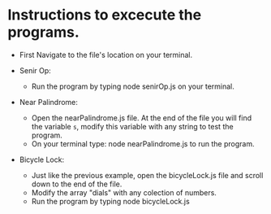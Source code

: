 # Instructions to excecute the programs.
* First Navigate to the file's location on your terminal.

* Senir Op:
    - Run the program by typing node senirOp.js on your terminal.


* Near Palindrome:
    - Open the nearPalindrome.js file. At the end of the file you will find the variable `s`, modify this variable with any string to test the program.
    - On your terminal type: node nearPalindrome.js to run the program.

* Bicycle Lock:
    - Just like the previous example, open the bicycleLock.js file and scroll down to the end of the file.
    - Modify the array "dials" with any colection of numbers.
    - Run the program by typing node bicycleLock.js 

